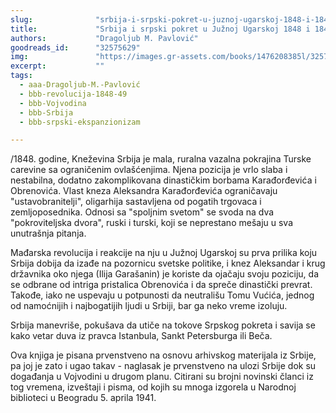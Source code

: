 ```yaml
---
slug:              "srbija-i-srpski-pokret-u-juznoj-ugarskoj-1848-i-1849"
title:             "Srbija i srpski pokret u Južnoj Ugarskoj 1848 i 1849"
authors:           "Dragoljub M. Pavlović"
goodreads_id:      "32575629"
img:               "https://images.gr-assets.com/books/1476208385l/32575629.jpg"
excerpt:           ""
tags:
  - aaa-Dragoljub-M.-Pavlović
  - bbb-revolucija-1848-49
  - bbb-Vojvodina
  - bbb-Srbija
  - bbb-srpski-ekspanzionizam  

---
```


/1848. godine, Kneževina Srbija je mala, ruralna vazalna pokrajina Turske carevine sa ograničenim ovlašćenjima. Njena 
pozicija je vrlo slaba i nestabilna, dodatno zakomplikovana dinastičkim borbama Karađorđevića i Obrenovića. Vlast kneza 
Aleksandra Karađorđevića ograničavaju "ustavobranitelji", oligarhija sastavljena od pogatih trgovaca i zemljoposednika. 
Odnosi sa "spoljnim svetom" se svoda na dva "pokroviteljska dvora", ruski i turski, koji se neprestano mešaju u sva 
unutrašnja pitanja.

Mađarska revolucija i reakcije na nju u Južnoj Ugarskoj su prva prilika koju Srbija dobija da izađe na pozornicu svetske 
politike, i knez Aleksandar i krug državnika oko njega (Ilija Garašanin) je koriste da ojačaju svoju poziciju, da se 
odbrane od intriga pristalica Obrenovića i da spreče dinastički prevrat. Takođe, iako ne uspevaju u potpunosti da 
neutrališu Tomu Vućića, jednog od namoćnijih i najbogatijih ljudi u Srbiji, bar ga neko vreme izoluju.

Srbija manevriše, pokušava da utiče na tokove Srpskog pokreta i savija se kako vetar duva iz pravca Istanbula, Sankt 
Petersburga ili Beča.

Ova knjiga je pisana prvenstveno na osnovu arhivskog materijala iz Srbije, pa joj je zato i ugao takav - naglasak je 
prvenstveno na ulozi Srbije dok su događanja u Vojvodini u drugom planu. Citirani su brojni novinski članci iz tog 
vremena, izveštaji i pisma, od kojih su mnoga izgorela u Narodnoj biblioteci u Beogradu 5. aprila 1941.